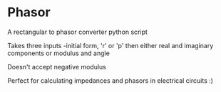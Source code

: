 # Phasor
A rectangular to phasor converter python script

Takes three inputs
-initial form, 'r' or 'p'
then either real and imaginary components or modulus and angle

Doesn't accept negative modulus

Perfect for calculating impedances and phasors in electrical circuits :)